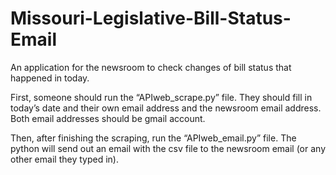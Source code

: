 # Missouri-Legislative-Bill-Status-Email 

An application for the newsroom to check changes of bill status that happened in today. 

First, someone should run the “APIweb_scrape.py” file. They should fill in today’s date and their own email address and the newsroom email address. Both email addresses should be gmail account.

Then, after finishing the scraping, run the “APIweb_email.py” file. The python will send out an email with the csv file to the newsroom email (or any other email they typed in).
